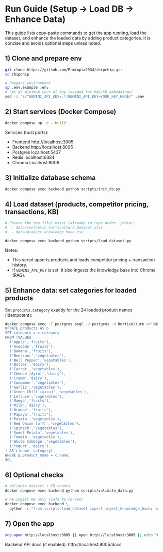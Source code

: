 # Run Guide (Setup → Load DB → Enhance Data)

This guide lists copy-paste commands to get the app running, load the dataset, and enhance the loaded data by adding product categories. It is concise and avoids optional steps unless noted.

## 1) Clone and prepare env

```bash
git clone https://github.com/Ermiopia2034/chipchip.git
cd chipchip

# Prepare environment
cp .env.example .env
# Set at minimum your AI key (needed for RAG/KB embeddings)
sed -i "s/^GEMINI_API_KEY=.*/GEMINI_API_KEY=YOUR_KEY_HERE/" .env
```

## 2) Start services (Docker Compose)

```bash
docker compose up -d --build
```

Services (host ports):
- Frontend http://localhost:3005
- Backend http://localhost:8005
- Postgres localhost:5437
- Redis localhost:6384
- Chroma localhost:8006

## 3) Initialize database schema

```bash
docker compose exec backend python scripts/init_db.py
```

## 4) Load dataset (products, competitor pricing, transactions, KB)

```bash
# Ensure the two files exist (already in repo under ./data):
#  - data/synthetic_horticulture_dataset.xlsx
#  - data/product_knowledge_base.csv

docker compose exec backend python scripts/load_dataset.py
```

Notes:
- This script upserts products and loads competitor pricing + transaction history.
- If `GEMINI_API_KEY` is set, it also ingests the knowledge base into Chroma (RAG).

## 5) Enhance data: set categories for loaded products

Set `products.category` exactly for the 24 loaded product names (idempotent):

```bash
docker compose exec -T postgres psql -U postgres -d horticulture <<'SQL'
UPDATE products AS p
SET category = c.category
FROM (VALUES
  ('Apple','fruits'),
  ('Avocado','fruits'),
  ('Banana','fruits'),
  ('Beetroot','vegetables'),
  ('Bell Pepper','vegetables'),
  ('Butter','dairy'),
  ('Carrot','vegetables'),
  ('Cheese (Ayib)','dairy'),
  ('Cream','dairy'),
  ('Cucumber','vegetables'),
  ('Garlic','vegetables'),
  ('Green Chili (ስታርታ)','vegetables'),
  ('Lettuce','vegetables'),
  ('Mango','fruits'),
  ('Milk','dairy'),
  ('Orange','fruits'),
  ('Papaya','fruits'),
  ('Potato','vegetables'),
  ('Red Onion (ሃበሻ)','vegetables'),
  ('Spinach','vegetables'),
  ('Sweet Potato','vegetables'),
  ('Tomato','vegetables'),
  ('White Cabbage','vegetables'),
  ('Yogurt','dairy')
) AS c(name, category)
WHERE p.product_name = c.name;
SQL
```

## 6) Optional checks

```bash
# Validate dataset + KB counts
docker compose exec backend python scripts/validate_data.py

# Re‑ingest KB only (safe to re‑run)
docker compose exec backend \
  python -c "from scripts.load_dataset import ingest_knowledge_base; ingest_knowledge_base('/data/product_knowledge_base.csv')"
```

## 7) Open the app

```bash
xdg-open http://localhost:3005 || open http://localhost:3005 || echo "Open http://localhost:3005"
```

Backend API docs (if enabled): http://localhost:8005/docs
